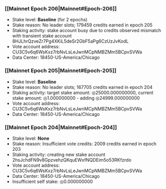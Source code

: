 ### [[Mainnet Epoch 206|Mainnet#Epoch-206]]
* Stake level: **Baseline** (for 2 epochs)
* Stake reason: No leader slots; 179459 credits earned in epoch 205
* Staking activity: stake account busy due to credits observed mismatch with transient stake account 8HJLhrQzveZr7Pg4XKiL5deSr2GbF5aPg6CzUzJvKodL
* Vote account address: CU3C5v6q6WsKxz7rbNvLsLeJwnMCpNMBZMm5BCpvSVWa
* Data Center: 18450-US-America/Chicago
### [[Mainnet Epoch 205|Mainnet#Epoch-205]]
* Stake level: **Baseline**
* Stake reason: No leader slots; 167705 credits earned in epoch 204
* Staking activity: target stake amount: ◎25000.000000000, current stake amount: ◎1.000000000 - adding ◎24999.000000000
* Vote account address: CU3C5v6q6WsKxz7rbNvLsLeJwnMCpNMBZMm5BCpvSVWa
* Data Center: 18450-US-America/Chicago
### [[Mainnet Epoch 204|Mainnet#Epoch-204]]
* Stake level: **None**
* Stake reason: Insufficient vote credits: 2009 credits earned in epoch 203
* Staking activity: creating new stake account 2hsJchdFN9v8GpzvehzQKquEWxfNQDEim5o53RKfzrdo
* Vote account address: CU3C5v6q6WsKxz7rbNvLsLeJwnMCpNMBZMm5BCpvSVWa
* Data Center: 18450-US-America/Chicago
* Insufficient self stake: ◎0.000000000